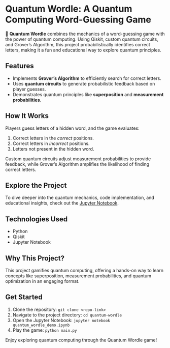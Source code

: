 # Quantum Wordle: A Quantum Computing Word-Guessing Game

🚀 **Quantum Wordle** combines the mechanics of a word-guessing game with the power of quantum computing. Using Qiskit, custom quantum circuits, and Grover’s Algorithm, this project probabilistically identifies correct letters, making it a fun and educational way to explore quantum principles.

## Features
- Implements **Grover’s Algorithm** to efficiently search for correct letters.
- Uses **quantum circuits** to generate probabilistic feedback based on player guesses.
- Demonstrates quantum principles like **superposition** and **measurement probabilities**.

## How It Works
Players guess letters of a hidden word, and the game evaluates:

1. Correct letters in the *correct* positions.
2. Correct letters in *incorrect* positions.
3. Letters not present in the hidden word.

Custom quantum circuits adjust measurement probabilities to provide feedback, while Grover’s Algorithm amplifies the likelihood of finding correct letters.

## Explore the Project
To dive deeper into the quantum mechanics, code implementation, and educational insights, check out the [Jupyter Notebook]([link](https://github.com/matttavares9/quantum-wordle/blob/main/quantum_wordle_demo.ipynb)).

## Technologies Used
- Python
- Qiskit
- Jupyter Notebook

## Why This Project?
This project gamifies quantum computing, offering a hands-on way to learn concepts like superposition, measurement probabilities, and quantum optimization in an engaging format.

## Get Started
1. Clone the repository: `git clone <repo-link>`
2. Navigate to the project directory: `cd quantum-wordle`
3. Open the Jupyter Notebook: `jupyter notebook quantum_wordle_demo.ipynb`
4. Play the game: `python main.py`

Enjoy exploring quantum computing through the Quantum Wordle game!
